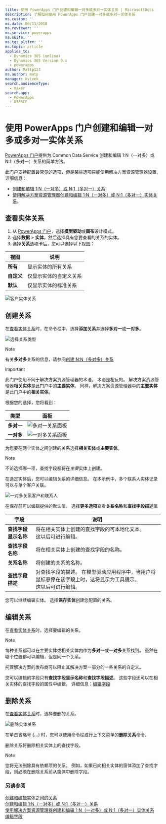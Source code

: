 ```yaml
---
title: 使用 PowerApps 门户创建和编辑一对多或多对一实体关系 | MicrosoftDocs
description: 了解如何使用 PowerApps 门户创建一对多或多对一实体关系
ms.custom: ''
ms.date: 06/11/2018
ms.reviewer: ''
ms.service: powerapps
ms.suite: ''
ms.tgt_pltfrm: ''
ms.topic: article
applies_to:
  - Dynamics 365 (online)
  - Dynamics 365 Version 9.x
  - powerapps
author: Mattp123
ms.author: matp
manager: kvivek
search.audienceType:
  - maker
search.app:
  - PowerApps
  - D365CE
---
```

# <a name="create-and-edit-one-to-many-or-many-to-one-entity-relationships-using-powerapps-portal"></a>使用 PowerApps 门户创建和编辑一对多或多对一实体关系

[PowerApps 门户](https://web.powerapps.com/?utm_source=padocs&utm_medium=linkinadoc&utm_campaign=referralsfromdoc)提供为 Common Data Service 创建和编辑 1:N（一对多）或 N:1（多对一）关系的简单方法。

此门户支持配置最常见的选项，但是某些选项只能使用解决方案资源管理器设置。 详细信息： 
- [创建和编辑 1:N（一对多）或 N:1（多对一）关系](create-edit-1n-relationships.md)
- [使用解决方案资源管理器创建和编辑 1:N（一对多）或 N:1（多对一）实体关系](create-edit-1n-relationships-solution-explorer.md)。

## <a name="view-entity-relationships"></a>查看实体关系

1. 从 [PowerApps 门户](https://web.powerapps.com/?utm_source=padocs&utm_medium=linkinadoc&utm_campaign=referralsfromdoc)，选择**模型驱动**或**画布**设计模式。
2. 选择**数据** > **实体**，然后选择具有您要查看的关系的实体。
3. 选择**关系**选项卡后，您可以选择以下视图： 

 |视图|说明|
 |--|--|
 |**所有**| 显示实体的所有关系|
 |**自定义**|仅显示实体的自定义关系|
 |**默认**|仅显示实体的标准关系|
<!-- TODO: What is the actual difference between All and Default? -->

![客户实体关系](media/view-account-relationships-portal.png)

## <a name="create-relationships"></a>创建关系

在[查看实体关系](#view-entity-relationships)时，在命令栏中，选择**添加关系**并选择**多对一**或**一对多**。

![选择关系类型](media/add-relationship-menu-portal.png)

> [!NOTE]
> 有关**多对多**关系的信息，请参阅[创建 N:N（多对多）关系](create-edit-nn-relationships.md)

<!-- This may change going forward, but this is the way it is now. #2534972 -->
> [!Important]
> 此门户使用不同于解决方案资源管理器的术语。 术语是相反的。 解决方案资源管理器**相关实体**是此门户中的**主要实体**。 同样，解决方案资源管理器中的**主要实体**是此门户中的**相关实体**。

根据您的选择，您将看到：

<!-- These are the correct screenshots from the UI as of 6/11/18 -->
|类型 |面板|
|--|--|
|**多对一**|![多对一关系面板](media/many-to-one-relationship-panel.png)|
|**一对多**|![一对多关系面板](media/one-to-many-relationship-panel.png)|

为您要在两个实体之间创建的关系选择**相关实体**或**主要实体**。 

> [!NOTE]
> 不论选择哪一项，查找字段都将在*主要*实体上创建。

在选定实体后，您可以编辑关系的详细信息。 在本示例中，多个联系人实体记录可以与单个客户关联。

<!-- These are the correct screenshots from the UI as of 6/11/18 -->
![一对多关系客户和联系人](media/One-to-many-account-contact.png)

在保存前可以编辑提供的默认值。 选择**更多选项**查看**关系名称**和**查找字段描述**值

|字段|说明|
|--|--|
|**查找字段显示名称**|将在相关实体上创建的查找字段的可本地化文本。<br />这以后可进行编辑。|
|**查找字段名称**|将在相关实体上创建的查找字段的名称。|
|**关系名称**|将创建的关系的名称。|
|**查找字段描述**|对查找字段的描述。 在模型驱动应用程序中，当用户将鼠标悬停在该字段上时，这将显示为工具提示。 <br />这以后可进行编辑。|

您可以继续编辑实体。 选择**保存实体**创建您配置的关系。

## <a name="edit-relationships"></a>编辑关系

在[查看实体关系](#view-entity-relationships)时，选择要编辑的关系。

> [!NOTE]
> 每种关系都可以在主要实体或相关实体内作为**多对一**或**一对多**关系找到。 虽然在哪个位置都可以编辑，但是同一个关系。
>
> 托管解决方案的发布商可以阻止其解决方案一部分的一些关系的自定义。

您可以编辑的字段只有**查找字段显示名称**和**查找字段描述**。 这些字段还可以在相关实体的查找字段的属性中编辑。 详细信息：[编辑字段](create-edit-field-portal.md#edit-a-field)

## <a name="delete-relationships"></a>删除关系

在[查看实体关系](#view-entity-relationships)时，选择要删的关系。

![删除实体关系](media/delete-entity-relationship-portal.png)

在单击省略号 (**...**) 时，您可以使用命令栏或行上下文菜单的**删除关系**命令。

删除关系将删除相关实体上的查找字段。

> [!NOTE]
> 您将无法删除具有依赖项的关系。 例如，如果已向相关实体的窗体添加了查找字段，则必须在删除关系前从窗体中删除字段。

### <a name="see-also"></a>另请参阅

[创建和编辑实体之间的关系](create-edit-entity-relationships.md)<br />
[创建和编辑 1:N（一对多）或 N:1（多对一）关系](create-edit-1n-relationships.md)<br />
[使用解决方案资源管理器创建和编辑 1:N（一对多）或 N:1（多对一）实体关系](create-edit-1n-relationships-solution-explorer.md)<br />
[编辑字段](create-edit-field-portal.md#edit-a-field)
